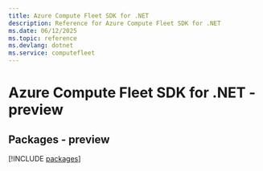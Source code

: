```yaml
---
title: Azure Compute Fleet SDK for .NET
description: Reference for Azure Compute Fleet SDK for .NET
ms.date: 06/12/2025
ms.topic: reference
ms.devlang: dotnet
ms.service: computefleet
---
```

# Azure Compute Fleet SDK for .NET - preview
## Packages - preview
[!INCLUDE [packages](compute-fleet-index.md)]